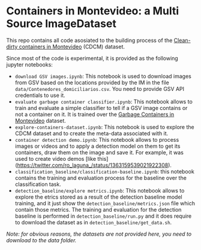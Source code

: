 # Containers in Montevideo: a Multi Source ImageDataset

This repo contains all code asosiated to the building process of the [Clean-dirty containers in Montevideo](https://www.kaggle.com/rodrigolaguna/clean-dirty-containers-in-montevideo) (CDCM) dataset.

Since most of the code is experimental, it is provided as the following jupyter notebooks:

 * `download GSV images.ipynb`: This notebook is used to download images from GSV based on the locations provided by the IM in the file `data/Contenedores_domiciliarios.csv`. You need to provide GSV API credentials to use it.
 * `evaluate garbage container classifier.ipynb`: This notebook allows to train and evaluate a simple classifier to tell if a GSV image contains or not a container on it. It is trained over the [Garbage Containers in Montevideo](https://www.kaggle.com/rodrigolaguna/garbage-containers-images-in-montevideo) dataset.
 * `explore-containers-dataset.ipynb`: This notebook is used to explore the CDCM dataset and to create the meta-data associated with it.
 * `container detection demo.ipynb`:  This notebook allows to process images or videos and to apply a detection model on them to get its containers, draw them on the image and save it. For example, it was used to create video demos [like this]
(https://twitter.com/ro_laguna_/status/1363159539021922308).
 * `classification_baseline/classification-baseline.ipynb`: this notebook contains the training and evaluation process for the baseline over the classification task.
 * `detection_baseline/explore metrics.ipynb`: This notebook allows to explore the etrics stored as a result of the detection baseline model training, and it just show the `detection_baseline/metrics.json` file which contain those metrics. The training and evaluation for the detection baseline is performed in `detection_baseline/run.py` and it does require to download the dataset as in `detection_baseline/get_data.sh`.
 
     
*Note: for obvious reasons, the datasets are not provided here, you need to download to the data folder.*
 

